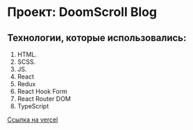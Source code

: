 # Проект: DoomScroll Blog

## Технологии, которые использовались:

1. HTML.
2. SCSS.
3. JS.
4. React
5. Redux
6. React Hook Form
7. React Router DOM
8. TypeScript

[Ссылка на vercel](https://doom-scroll-neon.vercel.app/articles/)
